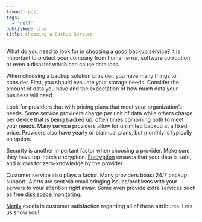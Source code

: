 ```yaml
---
layout: post
tags: 
  - "null"
published: true
title: Choosing a Backup Service
---
```





What do you need to look for in choosing a good backup service?  It is important to protect your company from human error, software corruption or even a disaster which can cause data loss.
 
When choosing a backup solution provider, you have many things to consider.  First, you should evaluate your storage needs.  Consider the amount of data you have and the expectation of how much data your business will need.  
 
Look for providers that with pricing plans that meet your organization’s needs.  Some service providers charge per unit of data while others charge per device that is being backed up; often times combining both to meet your needs. Many service providers allow for unlimited backup at a fixed price.  Providers also have yearly or biannual plans, but monthly is typically an option.
 
Security is another important factor when choosing a provider.  Make sure they have top-notch encryption.  [Encryption](http://blog.metiix.com/2015/11/05/file-encryption/ "Metiix File Encryption") ensures that your data is safe, and allows for zero-knowledge by the provider.
 
Customer service also plays a factor.  Many providers boast 24/7 backup support.  Alerts are sent via email bringing issues/problems with your servers to your attention right away.  Some even provide extra services such as [free disk space monitoring](http://www.metiix.com/drift "Metiix Drift - Free Disk Space Monitoring").   
 
[Metiix](http://www.metiix.com/ "Metiix Backup Service Provider") excels in customer satisfaction regarding all of these attributes.  Lets us show you!
